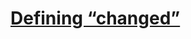 # [Defining “changed”](https://docs.ansible.com/ansible/latest/playbook_guide/playbooks_error_handling.html#defining-changed)
